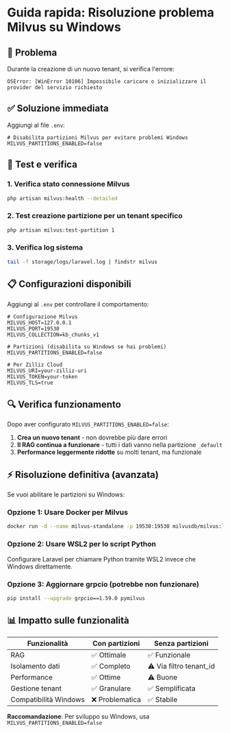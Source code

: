 # Guida rapida: Risoluzione problema Milvus su Windows

## 🚨 Problema
Durante la creazione di un nuovo tenant, si verifica l'errore:
```
OSError: [WinError 10106] Impossibile caricare o inizializzare il provider del servizio richiesto
```

## ✅ Soluzione immediata
Aggiungi al file `.env`:

```env
# Disabilita partizioni Milvus per evitare problemi Windows
MILVUS_PARTITIONS_ENABLED=false
```

## 🔧 Test e verifica

### 1. Verifica stato connessione Milvus
```bash
php artisan milvus:health --detailed
```

### 2. Test creazione partizione per un tenant specifico
```bash
php artisan milvus:test-partition 1
```

### 3. Verifica log sistema
```bash
tail -f storage/logs/laravel.log | findstr milvus
```

## 📋 Configurazioni disponibili

Aggiungi al `.env` per controllare il comportamento:

```env
# Configurazione Milvus
MILVUS_HOST=127.0.0.1
MILVUS_PORT=19530
MILVUS_COLLECTION=kb_chunks_v1

# Partizioni (disabilita su Windows se hai problemi)
MILVUS_PARTITIONS_ENABLED=false

# Per Zilliz Cloud
MILVUS_URI=your-zilliz-uri
MILVUS_TOKEN=your-token
MILVUS_TLS=true
```

## 🔍 Verifica funzionamento

Dopo aver configurato `MILVUS_PARTITIONS_ENABLED=false`:

1. **Crea un nuovo tenant** - non dovrebbe più dare errori
2. **Il RAG continua a funzionare** - tutti i dati vanno nella partizione `_default`
3. **Performance leggermente ridotte** su molti tenant, ma funzionale

## ⚡ Risoluzione definitiva (avanzata)

Se vuoi abilitare le partizioni su Windows:

### Opzione 1: Usare Docker per Milvus
```bash
docker run -d --name milvus-standalone -p 19530:19530 milvusdb/milvus:latest
```

### Opzione 2: Usare WSL2 per lo script Python
Configurare Laravel per chiamare Python tramite WSL2 invece che Windows direttamente.

### Opzione 3: Aggiornare grpcio (potrebbe non funzionare)
```bash
pip install --upgrade grpcio==1.59.0 pymilvus
```

## 📊 Impatto sulle funzionalità

| Funzionalità | Con partizioni | Senza partizioni |
|--------------|----------------|------------------|
| RAG | ✅ Ottimale | ✅ Funzionale |
| Isolamento dati | ✅ Completo | ⚠️ Via filtro tenant_id |
| Performance | ✅ Ottime | ⚠️ Buone |
| Gestione tenant | ✅ Granulare | ✅ Semplificata |
| Compatibilità Windows | ❌ Problematica | ✅ Stabile |

**Raccomandazione**: Per sviluppo su Windows, usa `MILVUS_PARTITIONS_ENABLED=false`
